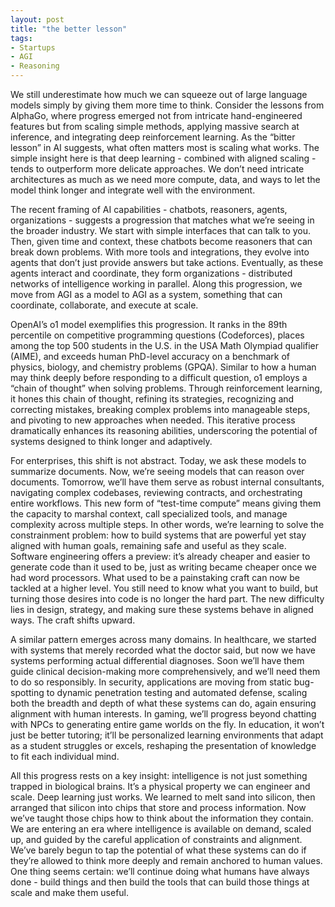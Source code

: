 ```yaml
---
layout: post
title: "the better lesson"
tags:
- Startups
- AGI
- Reasoning
---
```


We still underestimate how much we can squeeze out of large language models simply by giving them more time to think. Consider the lessons from AlphaGo, where progress emerged not from intricate hand-engineered features but from scaling simple methods, applying massive search at inference, and integrating deep reinforcement learning. As the “bitter lesson” in AI suggests, what often matters most is scaling what works. The simple insight here is that deep learning - combined with aligned scaling - tends to outperform more delicate approaches. We don’t need intricate architectures as much as we need more compute, data, and ways to let the model think longer and integrate well with the environment.

The recent framing of AI capabilities - chatbots, reasoners, agents, organizations - suggests a progression that matches what we’re seeing in the broader industry. We start with simple interfaces that can talk to you. Then, given time and context, these chatbots become reasoners that can break down problems. With more tools and integrations, they evolve into agents that don’t just provide answers but take actions. Eventually, as these agents interact and coordinate, they form organizations - distributed networks of intelligence working in parallel. Along this progression, we move from AGI as a model to AGI as a system, something that can coordinate, collaborate, and execute at scale.

OpenAI’s o1 model exemplifies this progression. It ranks in the 89th percentile on competitive programming questions (Codeforces), places among the top 500 students in the U.S. in the USA Math Olympiad qualifier (AIME), and exceeds human PhD-level accuracy on a benchmark of physics, biology, and chemistry problems (GPQA). Similar to how a human may think deeply before responding to a difficult question, o1 employs a “chain of thought” when solving problems. Through reinforcement learning, it hones this chain of thought, refining its strategies, recognizing and correcting mistakes, breaking complex problems into manageable steps, and pivoting to new approaches when needed. This iterative process dramatically enhances its reasoning abilities, underscoring the potential of systems designed to think longer and adaptively.

For enterprises, this shift is not abstract. Today, we ask these models to summarize documents. Now, we’re seeing models that can reason over documents. Tomorrow, we’ll have them serve as robust internal consultants, navigating complex codebases, reviewing contracts, and orchestrating entire workflows. This new form of “test-time compute” means giving them the capacity to marshal context, call specialized tools, and manage complexity across multiple steps. In other words, we’re learning to solve the constrainment problem: how to build systems that are powerful yet stay aligned with human goals, remaining safe and useful as they scale. Software engineering offers a preview: it’s already cheaper and easier to generate code than it used to be, just as writing became cheaper once we had word processors. What used to be a painstaking craft can now be tackled at a higher level. You still need to know what you want to build, but turning those desires into code is no longer the hard part. The new difficulty lies in design, strategy, and making sure these systems behave in aligned ways. The craft shifts upward.

A similar pattern emerges across many domains. In healthcare, we started with systems that merely recorded what the doctor said, but now we have systems performing actual differential diagnoses. Soon we’ll have them guide clinical decision-making more comprehensively, and we’ll need them to do so responsibly. In security, applications are moving from static bug-spotting to dynamic penetration testing and automated defense, scaling both the breadth and depth of what these systems can do, again ensuring alignment with human interests. In gaming, we’ll progress beyond chatting with NPCs to generating entire game worlds on the fly. In education, it won’t just be better tutoring; it’ll be personalized learning environments that adapt as a student struggles or excels, reshaping the presentation of knowledge to fit each individual mind.

All this progress rests on a key insight: intelligence is not just something trapped in biological brains. It’s a physical property we can engineer and scale. Deep learning just works. We learned to melt sand into silicon, then arranged that silicon into chips that store and process information. Now we’ve taught those chips how to think about the information they contain. We are entering an era where intelligence is available on demand, scaled up, and guided by the careful application of constraints and alignment. We’ve barely begun to tap the potential of what these systems can do if they’re allowed to think more deeply and remain anchored to human values. One thing seems certain: we’ll continue doing what humans have always done - build things and then build the tools that can build those things at scale and make them useful.
